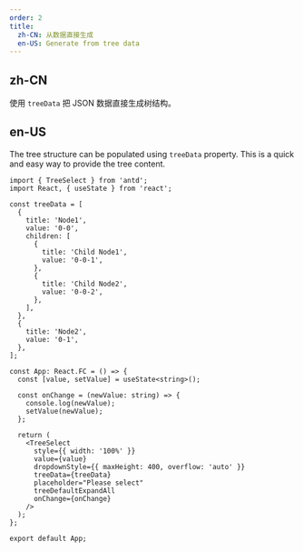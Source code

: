 ```yaml
---
order: 2
title:
  zh-CN: 从数据直接生成
  en-US: Generate from tree data
---
```


## zh-CN

使用 `treeData` 把 JSON 数据直接生成树结构。

## en-US

The tree structure can be populated using `treeData` property. This is a quick and easy way to provide the tree content.

```tsx
import { TreeSelect } from 'antd';
import React, { useState } from 'react';

const treeData = [
  {
    title: 'Node1',
    value: '0-0',
    children: [
      {
        title: 'Child Node1',
        value: '0-0-1',
      },
      {
        title: 'Child Node2',
        value: '0-0-2',
      },
    ],
  },
  {
    title: 'Node2',
    value: '0-1',
  },
];

const App: React.FC = () => {
  const [value, setValue] = useState<string>();

  const onChange = (newValue: string) => {
    console.log(newValue);
    setValue(newValue);
  };

  return (
    <TreeSelect
      style={{ width: '100%' }}
      value={value}
      dropdownStyle={{ maxHeight: 400, overflow: 'auto' }}
      treeData={treeData}
      placeholder="Please select"
      treeDefaultExpandAll
      onChange={onChange}
    />
  );
};

export default App;
```
